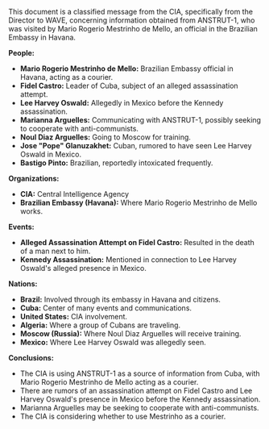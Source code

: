 This document is a classified message from the CIA, specifically from the Director to WAVE, concerning information obtained from ANSTRUT-1, who was visited by Mario Rogerio Mestrinho de Mello, an official in the Brazilian Embassy in Havana.

**People:**

*   **Mario Rogerio Mestrinho de Mello:** Brazilian Embassy official in Havana, acting as a courier.
*   **Fidel Castro:** Leader of Cuba, subject of an alleged assassination attempt.
*   **Lee Harvey Oswald:** Allegedly in Mexico before the Kennedy assassination.
*   **Marianna Arguelles:** Communicating with ANSTRUT-1, possibly seeking to cooperate with anti-communists.
*   **Noul Diaz Arguelles:** Going to Moscow for training.
*   **Jose "Pope" Glanuzakhet:** Cuban, rumored to have seen Lee Harvey Oswald in Mexico.
*   **Bastigo Pinto:** Brazilian, reportedly intoxicated frequently.

**Organizations:**

*   **CIA:** Central Intelligence Agency
*   **Brazilian Embassy (Havana):** Where Mario Rogerio Mestrinho de Mello works.

**Events:**

*   **Alleged Assassination Attempt on Fidel Castro:** Resulted in the death of a man next to him.
*   **Kennedy Assassination:** Mentioned in connection to Lee Harvey Oswald's alleged presence in Mexico.

**Nations:**

*   **Brazil:** Involved through its embassy in Havana and citizens.
*   **Cuba:** Center of many events and communications.
*   **United States:** CIA involvement.
*   **Algeria:** Where a group of Cubans are traveling.
*   **Moscow (Russia):** Where Noul Diaz Arguelles will receive training.
*   **Mexico:** Where Lee Harvey Oswald was allegedly seen.

**Conclusions:**

*   The CIA is using ANSTRUT-1 as a source of information from Cuba, with Mario Rogerio Mestrinho de Mello acting as a courier.
*   There are rumors of an assassination attempt on Fidel Castro and Lee Harvey Oswald's presence in Mexico before the Kennedy assassination.
*   Marianna Arguelles may be seeking to cooperate with anti-communists.
*   The CIA is considering whether to use Mestrinho as a courier.
